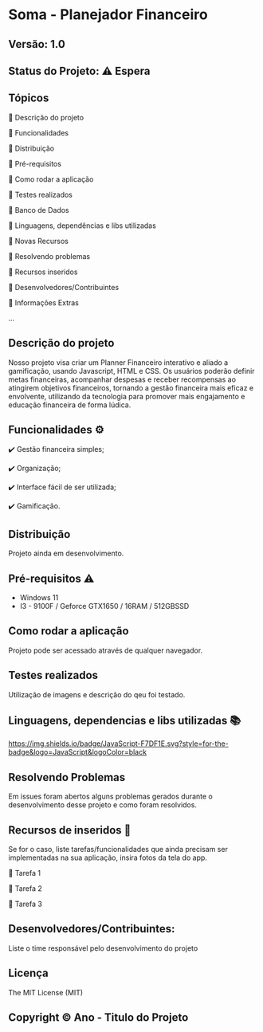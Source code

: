 # Soma - Planejador Financeiro
## Versão: 1.0 
## Status do Projeto: ⚠️ Espera

## Tópicos
🔹 Descrição do projeto 

🔹 Funcionalidades

🔹 Distribuição

🔹 Pré-requisitos

🔹 Como rodar a aplicação

🔹 Testes realizados

🔹 Banco de Dados

🔹 Linguagens, dependências e libs utilizadas

🔹 Novas Recursos

🔹 Resolvendo problemas

🔹 Recursos inseridos 

🔹 Desenvolvedores/Contribuintes

🔹 Informações Extras

...


## Descrição do projeto
Nosso projeto visa criar um Planner Financeiro interativo e aliado a gamificação, usando Javascript, HTML e CSS. Os usuários poderão definir metas financeiras, acompanhar despesas e receber recompensas ao atingirem objetivos financeiros, tornando a gestão financeira mais eficaz e envolvente, utilizando da tecnologia para promover mais engajamento e educação financeira de forma lúdica.

## Funcionalidades ⚙️
✔️ Gestão financeira simples;

✔️ Organização;

✔️ Interface fácil de ser utilizada;

✔️ Gamificação.

## Distribuição
Projeto ainda em desenvolvimento.

## Pré-requisitos ⚠️    
- Windows 11
- I3 - 9100F / Geforce GTX1650 / 16RAM / 512GBSSD

## Como rodar a aplicação 
Projeto pode ser acessado através de qualquer navegador.

## Testes realizados
Utilização de imagens e descrição do qeu foi testado.

## Linguagens, dependencias e libs utilizadas 📚
https://img.shields.io/badge/JavaScript-F7DF1E.svg?style=for-the-badge&logo=JavaScript&logoColor=black

## Resolvendo Problemas 
Em issues foram abertos alguns problemas gerados durante o desenvolvimento desse projeto e como foram resolvidos.

## Recursos de inseridos 🧰
Se for o caso, liste tarefas/funcionalidades que ainda precisam ser implementadas na sua aplicação, insira fotos da tela do app.

📝 Tarefa 1

📝 Tarefa 2

📝 Tarefa 3

## Desenvolvedores/Contribuintes:
Liste o time responsável pelo desenvolvimento do projeto

## Licença
The MIT License (MIT)

## Copyright ©️ Ano - Titulo do Projeto
